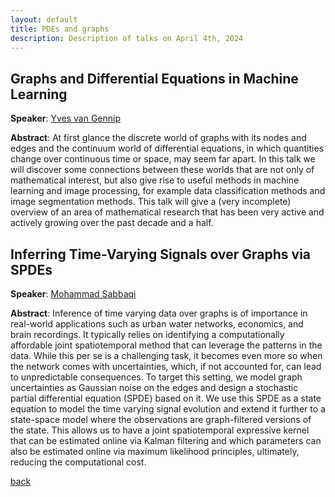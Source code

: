 ```yaml
---
layout: default
title: PDEs and graphs
description: Description of talks on April 4th, 2024
---
```


## Graphs and Differential Equations in Machine Learning

**Speaker**: [Yves van Gennip](https://scholar.google.com/citations?user=ZV9trHAAAAAJ&hl=en)

**Abstract**: At first glance the discrete world of graphs with its nodes and edges and the continuum world of differential equations, in which quantities change over continuous time or space, may seem far apart. In this talk we will discover some connections between these worlds that are not only of mathematical interest, but also give rise to useful methods in machine learning and image processing, for example data classification methods and image segmentation methods.
This talk will give a (very incomplete) overview of an area of mathematical research that has been very active and actively growing over the past decade and a half.

## Inferring Time-Varying Signals over Graphs via SPDEs

**Speaker**: [Mohammad Sabbaqi](https://scholar.google.com/citations?user=5lnSQvEAAAAJ&hl=en)

**Abstract**: Inference of time varying data over graphs is of importance in real-world applications such as urban water networks, economics, and brain recordings. It typically relies on identifying a computationally affordable joint spatiotemporal method that can leverage the patterns in the data. While this per se is a challenging task, it becomes even more so when the network comes with uncertainties, which, if not accounted for, can lead to unpredictable consequences. To target this setting, we model graph uncertainties as Gaussian noise on the edges and design a stochastic partial differential equation (SPDE) based on it. We use this SPDE as a state equation to model the time varying signal evolution and extend it further to a state-space model where the observations are graph-filtered versions of the state. This allows us to have a joint spatiotemporal expressive kernel that can be estimated online via Kalman filtering and which parameters can also be estimated online via maximum likelihood principles, ultimately, reducing the computational cost.


[back](../index.md#april-4th-2024-pdes-and-graphs)
